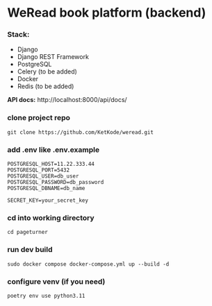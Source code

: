 # WeRead book platform (backend)

### Stack:

- Django
- Django REST Framework
- PostgreSQL
- Celery (to be added)
- Docker
- Redis (to be added)

**API docs:** http://localhost:8000/api/docs/


### clone project repo

```
git clone https://github.com/KetKode/weread.git
```

### add .env like .env.example

```
POSTGRESQL_HOST=11.22.333.44
POSTGRESQL_PORT=5432
POSTGRESQL_USER=db_user
POSTGRESQL_PASSWORD=db_password
POSTGRESQL_DBNAME=db_name

SECRET_KEY=your_secret_key
```

### cd into working directory

```
cd pageturner
```

### run dev build

```
sudo docker compose docker-compose.yml up --build -d
```

### configure venv (if you need)

```
poetry env use python3.11
```

